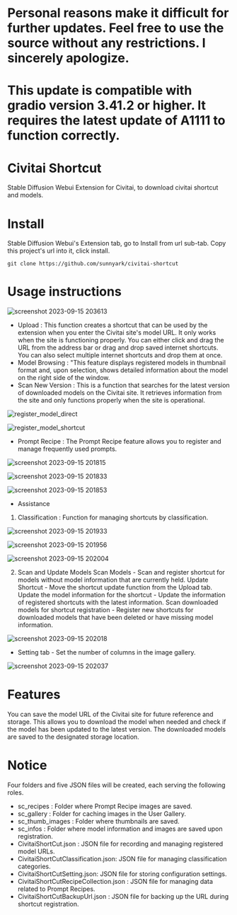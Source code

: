 # Personal reasons make it difficult for further updates. Feel free to use the source without any restrictions. I sincerely apologize.

# This update is compatible with gradio version 3.41.2 or higher. It requires the latest update of A1111 to function correctly.

# Civitai Shortcut

Stable Diffusion Webui Extension for Civitai, to download civitai shortcut and models.

# Install

Stable Diffusion Webui's Extension tab, go to Install from url sub-tab. Copy this project's url into it, click install.

    git clone https://github.com/sunnyark/civitai-shortcut

# Usage instructions

![screenshot 2023-09-15 203613](https://github.com/sunnyark/civitai-shortcut/assets/40237431/fdac59c0-0ced-41fb-8faa-83029b3ffc3f)

* Upload : This function creates a shortcut that can be used by the extension when you enter the Civitai site's model URL. It only works when the site is functioning properly. You can either click and drag the URL from the address bar or drag and drop saved internet shortcuts. You can also select multiple internet shortcuts and drop them at once.
* Model Browsing : "This feature displays registered models in thumbnail format and, upon selection, shows detailed information about the model on the right side of the window.
* Scan New Version : This is a function that searches for the latest version of downloaded models on the Civitai site. It retrieves information from the site and only functions properly when the site is operational.

![register_model_direct](https://github.com/sunnyark/civitai-shortcut/assets/40237431/c6db4ced-9cec-4488-ac3f-9a17fadb42b8)

![register_model_shortcut](https://github.com/sunnyark/civitai-shortcut/assets/40237431/a18cc188-0d7a-4860-91fa-b9b2b27f4bdc)

* Prompt Recipe : The Prompt Recipe feature allows you to register and manage frequently used prompts.

![screenshot 2023-09-15 201815](https://github.com/sunnyark/civitai-shortcut/assets/40237431/d3d61c0a-c749-40ee-bc8c-69c35e9c6ba7)

![screenshot 2023-09-15 201833](https://github.com/sunnyark/civitai-shortcut/assets/40237431/773dc92f-3fd5-4509-94bb-99a9e50bec34)

![screenshot 2023-09-15 201853](https://github.com/sunnyark/civitai-shortcut/assets/40237431/ecf6e1a7-59f8-4eb5-a58f-5a7ff7824437)

* Assistance

1. Classification : Function for managing shortcuts by classification.

![screenshot 2023-09-15 201933](https://github.com/sunnyark/civitai-shortcut/assets/40237431/7881d3d8-d2a3-4502-b39c-fb40a17cf21c)

![screenshot 2023-09-15 201956](https://github.com/sunnyark/civitai-shortcut/assets/40237431/94b2b2a1-f148-42dc-b6a8-21c1381dc55f)

![screenshot 2023-09-15 202004](https://github.com/sunnyark/civitai-shortcut/assets/40237431/9003d94d-5a13-4613-9fa6-722b1e892874)

2. Scan and Update Models
   Scan Models - Scan and register shortcut for models without model information that are currently held.
   Update Shortcut - Move the shortcut update function from the Upload tab.
   Update the model information for the shortcut - Update the information of registered shortcuts with the latest information.
   Scan downloaded models for shortcut registration - Register new shortcuts for downloaded models that have been deleted or have missing model information.

![screenshot 2023-09-15 202018](https://github.com/sunnyark/civitai-shortcut/assets/40237431/7f200d24-a4ca-4e23-834a-71470590ee49)

* Setting tab - Set the number of columns in the image gallery.

![screenshot 2023-09-15 202037](https://github.com/sunnyark/civitai-shortcut/assets/40237431/67e2e7c5-0cd6-4917-a4c8-b9ffb45832f9)

# Features

You can save the model URL of the Civitai site for future reference and storage.
This allows you to download the model when needed and check if the model has been updated to the latest version.
The downloaded models are saved to the designated storage location.

# Notice

Four folders and five JSON files will be created, each serving the following roles.

* sc_recipes : Folder where Prompt Recipe images are saved.
* sc_gallery : Folder for caching images in the User Gallery.
* sc_thumb_images : Folder where thumbnails are saved.
* sc_infos : Folder where model information and images are saved upon registration.
* CivitaiShortCut.json : JSON file for recording and managing registered model URLs.
* CivitaiShortCutClassification.json: JSON file for managing classification categories.
* CivitaiShortCutSetting.json: JSON file for storing configuration settings.
* CivitaiShortCutRecipeCollection.json : JSON file for managing data related to Prompt Recipes.
* CivitaiShortCutBackupUrl.json : JSON file for backing up the URL during shortcut registration.
